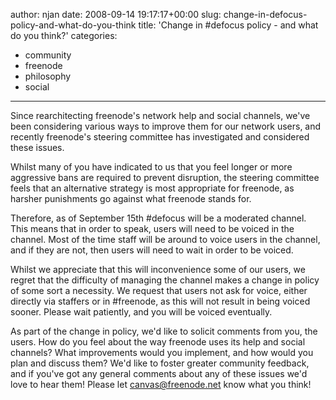 author: njan
date: 2008-09-14 19:17:17+00:00
slug: change-in-defocus-policy-and-what-do-you-think
title: 'Change in #defocus policy - and what do you think?'
categories:
- community
- freenode
- philosophy
- social
---
Since rearchitecting freenode's network help and social channels, we've been considering various ways to improve them for our network users, and recently freenode's steering committee has investigated and considered these issues.

Whilst many of you have indicated to us that you feel longer or more aggressive bans are required to prevent disruption, the steering committee feels that an alternative strategy is most appropriate for freenode, as harsher punishments go against what freenode stands for.

Therefore, as of September 15th #defocus will be a moderated channel. This means that in order to speak, users will need to be voiced in the channel. Most of the time staff will be around to voice users in the channel, and if they are not, then users will need to wait in order to be voiced.

Whilst we appreciate that this will inconvenience some of our users, we regret that the difficulty of managing the channel makes a change in policy of some sort a necessity. We request that users not ask for voice, either directly via staffers or in #freenode, as this will not result in being voiced sooner. Please wait patiently, and you will be voiced eventually.

As part of the change in policy, we'd like to solicit comments from you, the users. How do you feel about the way freenode uses its help and social channels? What improvements would you implement, and how would you plan and discuss them? We'd like to foster greater community feedback, and if you've got any general comments about any of these issues we'd love to hear them! Please let canvas@freenode.net know what you think!
